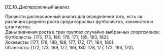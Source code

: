 DZ_10_Дисперсионный анализ  
  
Провести дисперсионный анализ для определения того, есть ли различия среднего роста среди взрослых футболистов, хоккеистов и штангистов.  
Даны значения роста в трех группах случайно выбранных спортсменов:  
Футболисты: [173, 175, 180, 178, 177, 185, 183, 182].  
Хоккеисты: [177, 179, 180, 188, 177, 172, 171, 184, 180].  
Штангисты: [172, 173, 169, 177, 166, 180, 178, 177, 172, 166, 170].
